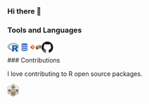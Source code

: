 
<!-- README.md is generated from README.Rmd. Please edit that file -->

### Hi there 👋

### Tools and Languages

<img align="left" alt="R" width="26px" src = "https://raw.githubusercontent.com/github/explore/80688e429a7d4ef2fca1e82350fe8e3517d3494d/topics/r/r.png" />

<img align="left" alt="SQL" width="26px" src = "https://raw.githubusercontent.com/github/explore/80688e429a7d4ef2fca1e82350fe8e3517d3494d/topics/sql/sql.png" />

<img align="left" alt="git" width="26px" src = "https://raw.githubusercontent.com/github/explore/80688e429a7d4ef2fca1e82350fe8e3517d3494d/topics/git/git.png" />

<img align="left" alt="GitHub" width="26px" src = "https://raw.githubusercontent.com/github/explore/78df643247d429f6cc873026c0622819ad797942/topics/github/github.png" />

<br /> <br /> \#\#\# Contributions

I love contributing to R open source packages.

<img align = "left" alt = "usethis" width = "26px" src="https://github.com/rstudio/hex-stickers/blob/master/PNG/usethis.png" />

<!-- badges: start -->

<!-- badges: end -->

<!--
**dragosmg/dragosmg** is a ✨ _special_ ✨ repository because its `README.md` (this file) appears on your GitHub profile.

Here are some ideas to get you started:

- 🔭 I’m currently working on ...
- 🌱 I’m currently learning ...
- 👯 I’m looking to collaborate on ...
- 🤔 I’m looking for help with ...
- 💬 Ask me about ...
- 📫 How to reach me: ...
- 😄 Pronouns: he/him
- ⚡ Fun fact: ...
-->

